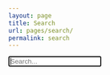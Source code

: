 ```yaml
---
layout: page
title: Search
url: pages/search/
permalink: search
---
```


<div id="search">
    <div class="uk-background-default uk-border-rounded">
        <form class="uk-search uk-search-navbar uk-width-1-1" onsubmit="return false;">
            <input id="navbar-search" class="uk-search-input" type="search" placeholder="Search..." autofocus>
        </form>
        <ul id="navbar-search-results" class="uk-position-absolute uk-width-1-1 uk-list"></ul>
    </div>
</div>

<script>
SimpleJekyllSearch({
    searchInput: document.getElementById('navbar-search'),
    resultsContainer: document.getElementById('navbar-search-results'),
    noResultsText: '<li>No results found</li>',
    searchResultTemplate: '<li><a href="{url}">{title}</a></li>',
    json: '{{ "search.json" | relative_url }}'
});
</script>

